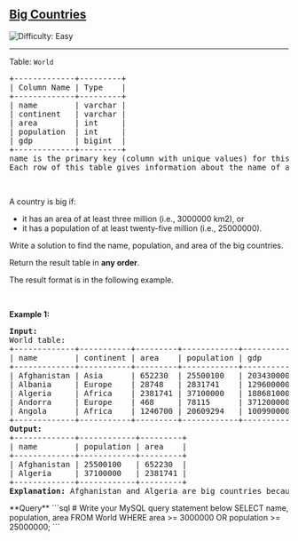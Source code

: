 <h2><a href="https://leetcode.com/problems/big-countries">Big Countries</a></h2> <img src='https://img.shields.io/badge/Difficulty-Easy-brightgreen' alt='Difficulty: Easy' /><hr><p>Table: <code>World</code></p>
<pre>
+-------------+---------+
| Column Name | Type    |
+-------------+---------+
| name        | varchar |
| continent   | varchar |
| area        | int     |
| population  | int     |
| gdp         | bigint  |
+-------------+---------+
name is the primary key (column with unique values) for this table.
Each row of this table gives information about the name of a country, the continent to which it belongs, its area, the population, and its GDP value.
</pre>
<p>&nbsp;</p>
<p>A country is big if:</p>
<ul>
<li>it has an area of at least three million (i.e., 3000000 km2), or</li>
<li>it has a population of at least twenty-five million (i.e., 25000000).</li>
</ul>
<p>Write a solution to find the name, population, and area of the big countries.</p>
<p>Return the result table in <strong>any order</strong>.</p>
<p>The result format is in the following example.</p>
<p>&nbsp;</p>
<p><strong class="example">Example 1:</strong></p>
<pre>
<strong>Input:</strong> 
World table:
+-------------+-----------+---------+------------+--------------+
| name        | continent | area    | population | gdp          |
+-------------+-----------+---------+------------+--------------+
| Afghanistan | Asia      | 652230  | 25500100   | 20343000000  |
| Albania     | Europe    | 28748   | 2831741    | 12960000000  |
| Algeria     | Africa    | 2381741 | 37100000   | 188681000000 |
| Andorra     | Europe    | 468     | 78115      | 3712000000   |
| Angola      | Africa    | 1246700 | 20609294   | 100990000000 |
+-------------+-----------+---------+------------+--------------+
<strong>Output:</strong> 
+-------------+------------+---------+
| name        | population | area    |
+-------------+------------+---------+
| Afghanistan | 25500100   | 652230  |
| Algeria     | 37100000   | 2381741 |
+-------------+------------+---------+
<strong>Explanation:</strong> Afghanistan and Algeria are big countries because they have populations of at least 25 million.
</pre>
**Query**
```sql
# Write your MySQL query statement below
SELECT name, population, area 
FROM World 
WHERE area >= 3000000 OR population >= 25000000;
```
